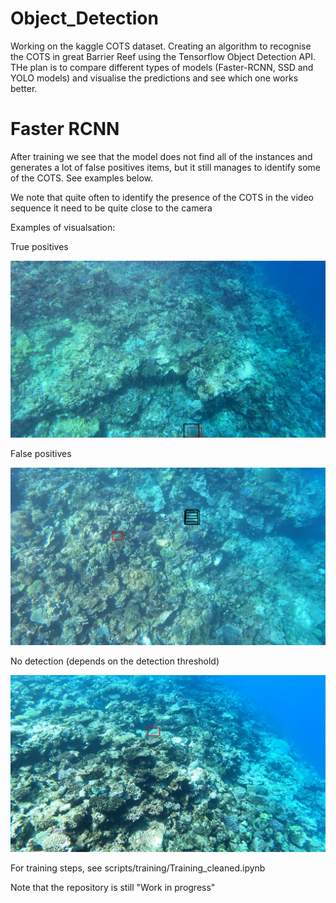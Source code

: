 # Object_Detection

Working on the kaggle COTS dataset. Creating an algorithm to recognise the COTS in great Barrier Reef using the Tensorflow Object Detection API. THe plan is to compare different types of models (Faster-RCNN, SSD and YOLO models) and visualise the predictions and see which one works better.

# Faster RCNN

After training we see that the model does not find all of the instances and generates a lot of false positives items, but it still manages to identify some of the COTS. See examples below.

We note that quite often to identify the presence of the COTS in the video sequence it need to be quite close to the camera

Examples of visualsation:

True positives

![faster RCNN tp](docs/images/faster_RCNN/detection_Faster_RCNN_77_tp.png) 

False positives

![false positives](docs/images/faster_RCNN/detection_Faster_RCNN_442_fp.png)

No detection (depends on the detection threshold)

![no detection](docs/images/faster_RCNN/detection_Faster_RCNN_3_no.png)

For training steps, see scripts/training/Training_cleaned.ipynb

Note that the repository is still "Work in progress"